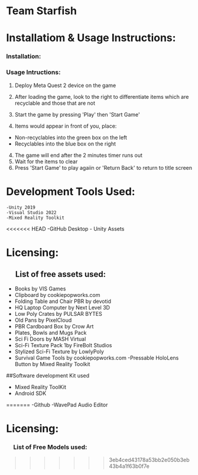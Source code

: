 # Team Starfish <br/>


# Installatiom & Usage Instructions: <br/>
### Installation: <br/>

### Usage Intructions:<br/>
1) Deploy Meta Quest 2 device on the game

1) After loading the game, look to the right to differentiate items which are recyclable and those that are not
2) Start the game by pressing 'Play' then 'Start Game'
3) Items would appear in front of you, place:<br/>
  - Non-recyclables into the green box on the left
  - Recyclables into the blue box on the right
4) The game will end after the 2 minutes timer runs out
5) Wait for the items to clear
6) Press 'Start Game' to play agaiin or 'Return Back' to return to title screen

# Development Tools Used:<br/>
	-Unity 2019
	-Visual Studio 2022
  	-Mixed Reality Toolkit
<<<<<<< HEAD
	-GitHub Desktop
	- Unity Assets
  

#  Licensing:<br/>
## ‎ ‎ ‎ ‎ ‎ List of free assets used:<br/>
- Books by VIS Games
- Clipboard by cookiepopworks.com
- Folding Table and Chair PBR by devotid
- HQ Laptop Computer by Next Level 3D
- Low Poly Crates by PULSAR BYTES
- Old Pans by PixelCloud
- PBR Cardboard Box by Crow Art
- Plates, Bowls and Mugs Pack
- Sci Fi Doors by MASH Virtual
- Sci-Fi Texture Pack 1by FireBolt Studios
- Stylized Sci-Fi Texture by LowlyPoly
- Survival Game Tools by cookiepopworks.com
-Pressable HoloLens Button by Mixed Reality Toolkit


##Software development Kit used
- Mixed Reality ToolKit
- Android SDK





=======
	-Github
 	-WavePad Audio Editor
  

#  Licensing:<br/>
### ‎ ‎ ‎ ‎ ‎ List of Free Models used:<br/>
>>>>>>> 3eb4ced43178a53bb2e050b3eb43b4a1f63b0f7e
  
